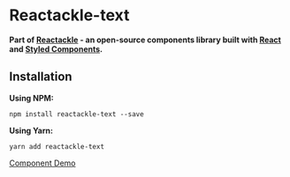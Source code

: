 # Reactackle-text


**Part of [Reactackle](https://www.npmjs.com/package/reactackle) - an open-source components library built with [React](https://facebook.github.io/react/) and [Styled Components](https://www.styled-components.com).**

## Installation

**Using NPM:**
```
npm install reactackle-text --save
```

**Using Yarn:**
```
yarn add reactackle-text
```
[Component Demo](http://reactackle-docs.braincrumbs.io/#/text/demo)
